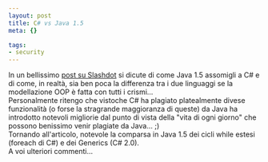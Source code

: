 ```yaml
--- 
layout: post
title: C# vs Java 1.5
meta: {}

tags: 
- security
---
```

 In un bellissimo <a href="http://it.slashdot.org/article.pl?sid=04/10/11/1454220&tid=108&amp;tid=8">post su Slashdot</a> si dicute di come Java 1.5 assomigli a C# e di come, in realtà, sia ben poca la differenza tra i due linguaggi se la modellazione OOP è fatta con tutti i crismi...  
 Personalmente ritengo che vistoche C# ha plagiato platealmente divese funzionalità (o forse la stragrande maggioranza di queste) da Java ha introdotto notevoli migliorie dal punto di vista della "vita di ogni giorno" che possono benissimo venir plagiate da Java... ;)  
 Tornando all'articolo, notevole la comparsa in Java 1.5 dei cicli while estesi (foreach di C#) e dei Generics (C# 2.0).  
 A voi ulteriori commenti...<div style="clear:both; padding-bottom: 0.25em;"></div> 
